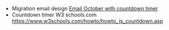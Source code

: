 - Migration email design [Email October with countdown timer](https://jdupre81.github.io/NL-October/)
- Countdown timer W3 schools.com https://www.w3schools.com/howto/howto_js_countdown.asp
